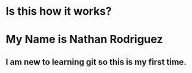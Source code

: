 # Is this how it works?
<h1> My Name is Nathan Rodriguez
 <h2> I am new to learning git so this is my first time. 
